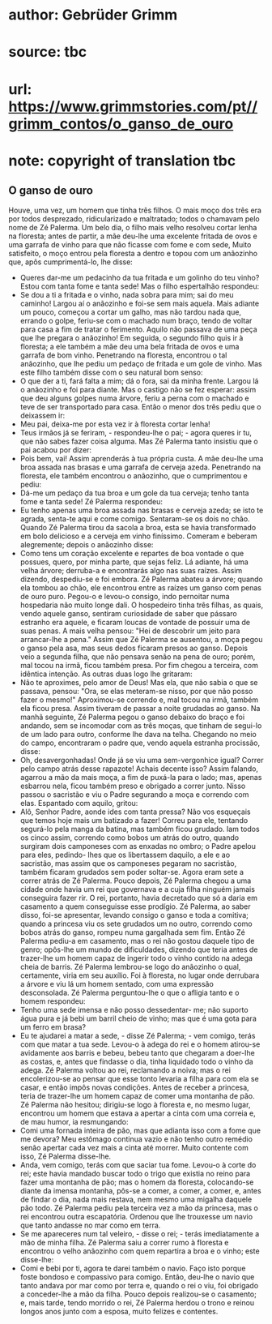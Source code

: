 # author: Gebrüder Grimm
# source: tbc
# url: https://www.grimmstories.com/pt//grimm_contos/o_ganso_de_ouro
# note: copyright of translation tbc

## O ganso de ouro 

Houve, uma vez, um homem que tinha três filhos. O mais moço dos três era
por todos desprezado, ridicularizado e maltratado; todos o chamavam pelo
nome de Zé Palerma.
Um belo dia, o filho mais velho resolveu cortar lenha na floresta; antes
de partir, a mãe deu-lhe uma excelente fritada de ovos e uma garrafa de
vinho para que não ficasse com fome e com sede,
Muito satisfeito, o moço entrou pela floresta a dentro e topou com um
anãozinho que, apôs cumprimentá-lo, lhe disse:
- Queres dar-me um pedacinho da tua fritada e um golinho do teu vinho?
Estou com tanta fome e tanta sede!
Mas o filho espertalhão respondeu:
- Se dou a ti a fritada e o vinho, nada sobra para mim; sai do meu
caminho!
Largou aí o anãozinho e foi-se sem mais aquela. Mais adiante um pouco,
começou a cortar um galho, mas não tardou nada que, errando o golpe,
feriu-se com o machado num braço, tendo de voltar para casa a fim de
tratar o ferimento. Aquilo não passava de uma peça que lhe pregara o
anãozinho!
Em seguida, o segundo filho quis ir à floresta; a ele também a mãe deu
uma bela fritada de ovos e uma garrafa de bom vinho. Penetrando na
floresta, encontrou o tal anãozinho, que lhe pediu um pedaço de fritada
e um gole de vinho. Mas este filho também disse com o seu natural bom
senso:
- O que der a ti, fará falta a mim; dá o fora, sai da minha frente.
Largou lá o anãozinho e foi para diante. Mas o castigo não se fez
esperar: assim que deu alguns golpes numa árvore, feriu a perna com o
machado e teve de ser transportado para casa.
Então o menor dos três pediu que o deixassem ir:
- Meu pai, deixa-me por esta vez ir à floresta cortar lenha!
- Teus irmãos já se feriram, - respondeu-lhe o pai; - agora queres ir
tu, que não sabes fazer coisa alguma.
Mas Zé Palerma tanto insistiu que o pai acabou por dizer:
- Pois bem, vai! Assim aprenderás à tua própria custa.
A mãe deu-lhe uma broa assada nas brasas e uma garrafa de cerveja azeda.
Penetrando na floresta, ele também encontrou o anãozinho, que o
cumprimentou e pediu:
- Dá-me um pedaço da tua broa e um gole da tua cerveja; tenho tanta fome
e tanta sede!
Zé Palerma respondeu:
- Eu tenho apenas uma broa assada nas brasas e cerveja azeda; se isto te
agrada, senta-te aqui e come comigo.
Sentaram-se os dois no chão. Quando Zé Palerma tirou da sacola a broa,
esta se havia transformado em bolo delicioso e a cerveja em vinho
finíssimo. Comeram e beberam alegremente; depois o anãozinho disse:
- Como tens um coração excelente e repartes de boa vontade o que
possues, quero, por minha parte, que sejas feliz. Lá adiante, há uma
velha árvore; derruba-a e encontrarás algo nas suas raízes.
Assim dizendo, despediu-se e foi embora.
Zé Palerma abateu a árvore; quando ela tombou ao chão, ele encontrou
entre as raízes um ganso com penas de ouro puro. Pegou-o e levou-o
consigo, indo pernoitar numa hospedaria não muito longe dali.
O hospedeiro tinha três filhas, as quais, vendo aquele ganso, sentiram
curiosidade de saber que pássaro estranho era aquele, e ficaram loucas
de vontade de possuir uma de suas penas. A mais velha pensou: "Hei de
descobrir um jeito para arrancar-lhe a pena."
Assim que Zé Palerma se ausentou, a moça pegou o ganso pela asa, mas
seus dedos ficaram presos ao ganso. Depois veio a segunda filha, que não
pensava senão na pena de ouro; porém, mal tocou na irmã, ficou também
presa. Por fim chegou a terceira, com idêntica intenção. As outras duas
logo lhe gritaram:
- Não te aproximes, pelo amor de Deus!
Mas ela, que não sabia o que se passava, pensou: "Ora, se elas
meteram-se nisso, por que não posso fazer o mesmo!" Aproximou-se
correndo e, mal tocou na irmã, também ela ficou presa. Assim tiveram de
passar a noite grudadas ao ganso.
Na manhã seguinte, Zé Palerma pegou o ganso debaixo do braço e foi
andando, sem se incomodar com as três moças, que tinham de segui-lo de
um lado para outro, conforme lhe dava na telha. Chegando no meio do
campo, encontraram o padre que, vendo aquela estranha procissão, disse:
- Oh, desavergonhadas! Onde já se viu uma sem-vergonhice igual? Correr
pelo campo atrás desse rapazote! Achais decente isso?
Assim falando, agarrou a mão da mais moça, a fim de puxá-la para o lado;
mas, apenas esbarrou nela, ficou também preso e obrigado a correr junto.
Nisso passou o sacristão e viu o Padre segurando a moça e correndo com
elas. Espantado com aquilo, gritou:
- Alô, Senhor Padre, aonde ides com tanta pressa? Não vos esqueçais que
temos hoje mais um batizado a fazer!
Correu para ele, tentando segurá-lo pela manga da batina, mas também
ficou grudado.
Iam todos os cinco assim, correndo como bobos um atrás do outro, quando
surgiram dois camponeses com as enxadas no ombro; o Padre apelou para
eles, pedindo- lhes que os libertassem daquilo, a ele e ao sacristão,
mas assim que os camponeses pegaram no sacristão, também ficaram
grudados sem poder soltar-se. Agora eram sete a correr atrás de Zé
Palerma.
Pouco depois, Zé Palerma chegou a uma cidade onde havia um rei que
governava e a cuja filha ninguém jamais conseguira fazer rir. O rei,
portanto, havia decretado que só a daria em casamento a quem conseguisse
esse prodígio.
Zé Palerma, ao saber disso, foi-se apresentar, levando consigo o ganso e
toda a comitiva; quando a princesa viu os sete grudados um no outro,
correndo como bobos atrás do ganso, rompeu numa gargalhada sem fim.
Então Zé Palerma pediu-a em casamento, mas o rei não gostou daquele tipo
de genro; opôs-lhe um mundo de dificuldades, dizendo que teria antes de
trazer-lhe um homem capaz de ingerir todo o vinho contido na adega cheia
de barris.
Zé Palerma lembrou-se logo do anãozinho o qual, certamente, viria em seu
auxílio. Foi à floresta, no lugar onde derrubara a árvore e viu lá um
homem sentado, com uma expressão desconsolada. Zé Palerma perguntou-lhe
o que o afligia tanto e o homem respondeu:
- Tenho uma sede imensa e não posso dessedentar- me; não suporto água
pura e já bebi um barril cheio de vinho; mas que é uma gota para um
ferro em brasa?
- Eu te ajudarei a matar a sede, - disse Zé Palerma; - vem comigo, terás
com que matar a tua sede.
Levou-o à adega do rei e o homem atirou-se avidamente aos barris e
bebeu, bebeu tanto que chegaram a doer-Ihe as costas, e, antes que
findasse o dia, tinha liquidado todo o vinho da adega.
Zé Palerma voltou ao rei, reclamando a noiva; mas o rei encolerizou-se
ao pensar que esse tonto levaria a filha para com ela se casar, e então
impôs novas condições. Antes de receber a princesa, teria de trazer-lhe
um homem capaz de comer uma montanha de pão.
Zé Palerma não hesitou; dirigiu-se logo à floresta e, no mesmo lugar,
encontrou um homem que estava a apertar a cinta com uma correia e, de
mau humor, ia resmungando:
- Comi uma fornada inteira de pão, mas que adianta isso com a fome que
me devora? Meu estômago continua vazio e não tenho outro remédio senão
apertar cada vez mais a cinta até morrer.
Muito contente com isso, Zé Palerma disse-lhe.
- Anda, vem comigo, terás com que saciar tua fome.
Levou-o à corte do rei; este havia mandado buscar
todo o trigo que existia no reino para fazer uma montanha de pão; mas o
homem da floresta, colocando-se diante da imensa montanha, pôs-se a
comer, a comer, a comer, e, antes de findar o dia, nada mais restava,
nem mesmo uma migalha daquele pão todo.
Zé Palerma pediu pela terceira vez a mão da princesa, mas o rei
encontrou outra escapatória. Ordenou que lhe trouxesse um navio que
tanto andasse no mar como em terra.
- Se me apareceres num tal veleiro, - disse o rei; - terás imediatamente
a mão de minha filha.
Zé Palerma saiu a correr rumo à floresta e encontrou o velho anãozinho
com quem repartira a broa e o vinho; este disse-lhe:
- Comi e bebi por ti, agora te darei também o navio. Faço isto porque
foste bondoso e compassivo para comigo.
Então, deu-lhe o navio que tanto andava por mar como por terra e, quando
o rei o viu, foi obrigado a conceder-lhe a mão da filha.
Pouco depois realizou-se o casamento; e, mais tarde, tendo morrido o
rei, Zé Palerma herdou o trono e reinou longos anos junto com a esposa,
muito felizes e contentes.
